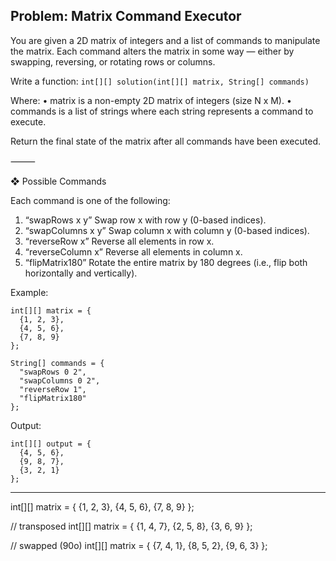 ## Problem: Matrix Command Executor

You are given a 2D matrix of integers and a list of commands to manipulate the matrix. Each command alters the matrix in some way — either by swapping, reversing, or rotating rows or columns.

Write a function:
```int[][] solution(int[][] matrix, String[] commands)```

Where:
•	matrix is a non-empty 2D matrix of integers (size N x M).
•	commands is a list of strings where each string represents a command to execute.

Return the final state of the matrix after all commands have been executed.

⸻

❖ Possible Commands

Each command is one of the following:
1.	“swapRows x y”
Swap row x with row y (0-based indices).
2.	“swapColumns x y”
Swap column x with column y (0-based indices).
3.	“reverseRow x”
Reverse all elements in row x.
4.	“reverseColumn x”
Reverse all elements in column x.
5.	“flipMatrix180”
Rotate the entire matrix by 180 degrees (i.e., flip both horizontally and vertically).

Example:

```
int[][] matrix = {
  {1, 2, 3},
  {4, 5, 6},
  {7, 8, 9}
};

String[] commands = {
  "swapRows 0 2",
  "swapColumns 0 2",
  "reverseRow 1",
  "flipMatrix180"
};
```

Output:

```
int[][] output = {
  {4, 5, 6},
  {9, 8, 7},
  {3, 2, 1}
};
```

---------------------------------------------------

int[][] matrix = {
{1, 2, 3},
{4, 5, 6},
{7, 8, 9}
};

// transposed
int[][] matrix = {
{1, 4, 7},
{2, 5, 8},
{3, 6, 9}
};

// swapped (90o)
int[][] matrix = {
{7, 4, 1},
{8, 5, 2},
{9, 6, 3}
};

